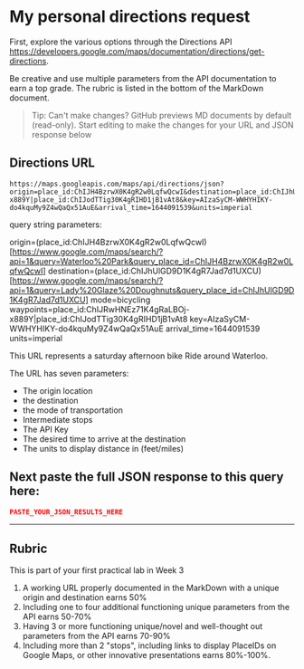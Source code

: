 # My personal directions request

First, explore the various options through the Directions API https://developers.google.com/maps/documentation/directions/get-directions. 

Be creative and use multiple parameters from the API documentation to earn a top grade. The rubric is listed in the bottom of the MarkDown document. 

> Tip: Can't make changes? GitHub previews MD documents by default (read-only). Start editing to make the changes for your URL and JSON response below

## Directions URL

```
https://maps.googleapis.com/maps/api/directions/json?origin=place_id:ChIJH4BzrwX0K4gR2w0LqfwQcwI&destination=place_id:ChIJhUlGD9D1K4gR7Jad7d1UXCU&mode=bicycling&waypoints=place_id:ChIJRwHNEz71K4gRaLBOj-x889Y|place_id:ChIJodTTig30K4gRIHD1jB1vAt8&key=AIzaSyCM-WWHYHIKY-do4kquMy9Z4wQaQx51AuE&arrival_time=1644091539&units=imperial
```
query string parameters:

origin=(place_id:ChIJH4BzrwX0K4gR2w0LqfwQcwI)[https://www.google.com/maps/search/?api=1&query=Waterloo%20Park&query_place_id=ChIJH4BzrwX0K4gR2w0LqfwQcwI]
destination=(place_id:ChIJhUlGD9D1K4gR7Jad7d1UXCU)[https://www.google.com/maps/search/?api=1&query=Lady%20Glaze%20Doughnuts&query_place_id=ChIJhUlGD9D1K4gR7Jad7d1UXCU]
mode=bicycling
waypoints=place_id:ChIJRwHNEz71K4gRaLBOj-x889Y|place_id:ChIJodTTig30K4gRIHD1jB1vAt8
key=AIzaSyCM-WWHYHIKY-do4kquMy9Z4wQaQx51AuE
arrival_time=1644091539
units=imperial

This URL represents a saturday afternoon bike Ride around Waterloo.

The URL has seven parameters:  
- The origin location
- the destination
- the mode of transportation
- Intermediate stops
- The API Key
- The desired time to arrive at the destination
- The units to display distance in (feet/miles)


## Next paste the full JSON response to this query here:

```JSON
PASTE_YOUR_JSON_RESULTS_HERE
```
____
## Rubric

This is part of your first practical lab in Week 3 

1. A working URL properly documented in the MarkDown with a unique origin and destination earns 50%
2. Including one to four additional functioning unique parameters from the API earns 50-70%
3. Having 3 or more functioning unique/novel and well-thought out parameters from the API earns 70-90%
4. Including more than 2 "stops", including links to display PlaceIDs on Google Maps, or other innovative presentations earns 80%-100%. 
